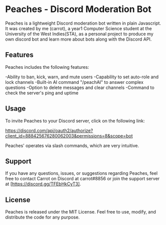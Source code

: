 # Peaches - Discord Moderation Bot

Peaches is a lightweight Discord moderation bot written in plain Javascript. It was created by me (carrot), a year1 Computer Science student at the University of the West Indies(STA), as a personal project to produce my own discord bot and learn more about bots along with the Discord API.

## Features

Peaches includes the following features:

-Ability to ban, kick, warn, and mute users
-Capability to set auto-role and lock channels
-Built-in AI command "/peachAI" to answer complex questions
-Option to delete messages and clear channels
-Command to check the server's ping and uptime

## Usage

To invite Peaches to your Discord server, click on the following link:

https://discord.com/api/oauth2/authorize?client_id=888425676280062003&permissions=8&scope=bot

Peaches' operates via slash commands, which are very intuitive.

## Support

If you have any questions, issues, or suggestions regarding Peaches, feel free to contact Carrot on Discord at carrot#8856 or join the support server at [https://discord.gg/TFEbHkCyT3].

## License

Peaches is released under the MIT License. Feel free to use, modify, and distribute the code for any purpose.
